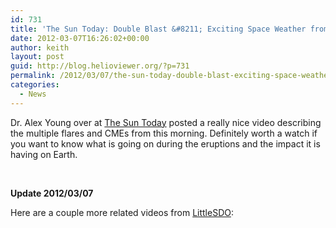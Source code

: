 ```yaml
---
id: 731
title: 'The Sun Today: Double Blast &#8211; Exciting Space Weather from AR11429'
date: 2012-03-07T16:26:02+00:00
author: keith
layout: post
guid: http://blog.helioviewer.org/?p=731
permalink: /2012/03/07/the-sun-today-double-blast-exciting-space-weather-from-ar11429/
categories:
  - News
---
```

Dr. Alex Young over at [The Sun Today](http://www.facebook.com/thesuntoday) posted a really nice video describing the multiple flares and CMEs from this morning. Definitely worth a watch if you want to know what is going on during the eruptions and the impact it is having on Earth.



&nbsp;

**Update 2012/03/07**

Here are a couple more related videos from [LittleSDO](http://www.youtube.com/user/LittleSDOHMI?feature=watch):

  
